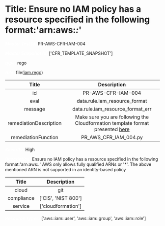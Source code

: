 



# Title: Ensure no IAM policy has a resource specified in the following format:'arn:aws:*:*'


***<font color="white">Master Test Id:</font>*** PR-AWS-CFR-IAM-004

***<font color="white">Master Snapshot Id:</font>*** ['CFR_TEMPLATE_SNAPSHOT']

***<font color="white">type:</font>*** rego

***<font color="white">rule:</font>*** file([iam.rego])  
  
  
  
  

|Title|Description|
| :---: | :---: |
|id|PR-AWS-CFR-IAM-004|
|eval|data.rule.iam_resource_format|
|message|data.rule.iam_resource_format_err|
|remediationDescription|Make sure you are following the Cloudformation template format presented <a href='https://docs.aws.amazon.com/AWSCloudFormation/latest/UserGuide/aws-resource-iam-policy.html' target='_blank'>here</a>|
|remediationFunction|PR_AWS_CFR_IAM_004.py|


***<font color="white">Severity:</font>*** High

***<font color="white">Description:</font>*** Ensure no IAM policy has a resource specified in the following format:'arn:aws:*:*' AWS only allows fully qualified ARNs or '*'. The above mentioned ARN is not supported in an identity-based policy  
  
  

|Title|Description|
| :---: | :---: |
|cloud|git|
|compliance|['CIS', 'NIST 800']|
|service|['cloudformation']|


***<font color="white">Resource Types:</font>*** ['aws::iam::user', 'aws::iam::group', 'aws::iam::role']


[iam.rego]: https://github.com/prancer-io/prancer-compliance-test/tree/master/aws/iac/iam.rego
